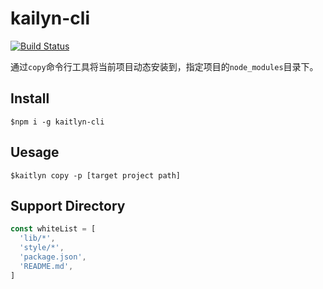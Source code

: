 # kailyn-cli 

[![Build Status](https://travis-ci.org/likai757/lk-tools.svg?branch=master)](https://travis-ci.org/likai757/lk-tools)

通过`copy`命令行工具将当前项目动态安装到，指定项目的`node_modules`目录下。

## Install
`$npm i -g kaitlyn-cli`

## Uesage
`$kaitlyn copy -p [target project path]`

## Support Directory
```javascript
const whiteList = [
  'lib/*',
  'style/*',
  'package.json',
  'README.md',
] 
```
